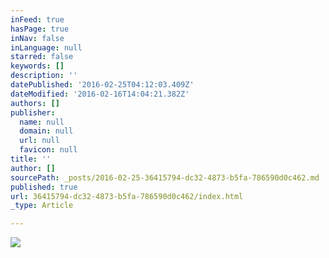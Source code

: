 ```yaml
---
inFeed: true
hasPage: true
inNav: false
inLanguage: null
starred: false
keywords: []
description: ''
datePublished: '2016-02-25T04:12:03.409Z'
dateModified: '2016-02-16T14:04:21.382Z'
authors: []
publisher:
  name: null
  domain: null
  url: null
  favicon: null
title: ''
author: []
sourcePath: _posts/2016-02-25-36415794-dc32-4873-b5fa-786590d0c462.md
published: true
url: 36415794-dc32-4873-b5fa-786590d0c462/index.html
_type: Article

---
```

![](https://the-grid-user-content.s3-us-west-2.amazonaws.com/ef5e0d07-4c52-43e0-96d0-db1eac173cbf.jpg)